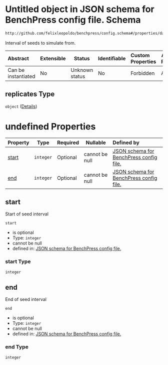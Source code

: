 # Untitled object in JSON schema for BenchPress config file. Schema

```txt
http://github.com/felixleopoldo/benchpress/config.schema#/properties/data/properties/replicates
```

Interval of seeds to simulate from.


| Abstract            | Extensible | Status         | Identifiable | Custom Properties | Additional Properties | Access Restrictions | Defined In                                                               |
| :------------------ | ---------- | -------------- | ------------ | :---------------- | --------------------- | ------------------- | ------------------------------------------------------------------------ |
| Can be instantiated | No         | Unknown status | No           | Forbidden         | Allowed               | none                | [config.schema.json\*](../out/config.schema.json "open original schema") |

## replicates Type

`object` ([Details](config-properties-data-properties-replicates.md))

# undefined Properties

| Property        | Type      | Required | Nullable       | Defined by                                                                                                                                                                                                                          |
| :-------------- | --------- | -------- | -------------- | :---------------------------------------------------------------------------------------------------------------------------------------------------------------------------------------------------------------------------------- |
| [start](#start) | `integer` | Optional | cannot be null | [JSON schema for BenchPress config file.](config-properties-data-properties-replicates-properties-start.md "http&#x3A;//github.com/felixleopoldo/benchpress/config.schema#/properties/data/properties/replicates/properties/start") |
| [end](#end)     | `integer` | Optional | cannot be null | [JSON schema for BenchPress config file.](config-properties-data-properties-replicates-properties-end.md "http&#x3A;//github.com/felixleopoldo/benchpress/config.schema#/properties/data/properties/replicates/properties/end")     |

## start

Start of seed interval


`start`

-   is optional
-   Type: `integer`
-   cannot be null
-   defined in: [JSON schema for BenchPress config file.](config-properties-data-properties-replicates-properties-start.md "http&#x3A;//github.com/felixleopoldo/benchpress/config.schema#/properties/data/properties/replicates/properties/start")

### start Type

`integer`

## end

End of seed interval


`end`

-   is optional
-   Type: `integer`
-   cannot be null
-   defined in: [JSON schema for BenchPress config file.](config-properties-data-properties-replicates-properties-end.md "http&#x3A;//github.com/felixleopoldo/benchpress/config.schema#/properties/data/properties/replicates/properties/end")

### end Type

`integer`
